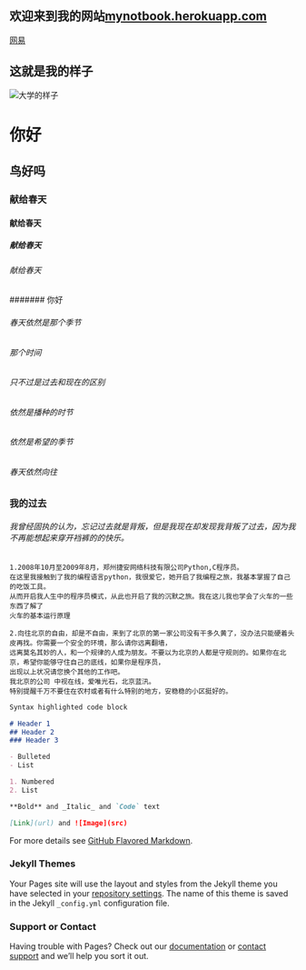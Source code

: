 ## 欢迎来到我的网站[mynotbook.herokuapp.com](https://mynotbook.herokuapp.com) 
[网易](http://www.163.com) 
## 这就是我的样子
![大学的样子](https://mynotbook.herokuapp.com/static/images/avatar.png)
# 你好
## 鸟好吗
###  献给春天
####  献给春天
#####  献给春天
######  献给春天
####### 你好

######  春天依然是那个季节

######  那个时间

######  只不过是过去和现在的区别

######  依然是播种的时节

######  依然是希望的季节

######  春天依然向往

###  我的过去
######  我曾经固执的认为，忘记过去就是背叛，但是我现在却发现我背叛了过去，因为我不再能想起来穿开裆裤的的快乐。

``` 
1.2008年10月至2009年8月，郑州捷安网络科技有限公司Python,C程序员。
在这里我接触到了我的编程语言python，我很爱它，她开启了我编程之旅，我基本掌握了自己的吃饭工具。
从而开启我人生中的程序员模式，从此也开启了我的沉默之旅。我在这儿我也学会了火车的一些东西了解了
火车的基本运行原理
```
```
2.向往北京的自由，却是不自由，来到了北京的第一家公司没有干多久黄了，没办法只能硬着头皮再找。你需要一个安全的环境，那么请你远离翻墙，
远离莫名其妙的人，和一个规律的人成为朋友。不要以为北京的人都是守规则的。如果你在北京，希望你能够守住自己的底线，如果你是程序员，
出现以上状况请您换个其他的工作吧。
我北京的公司 中视在线，爱唯光石，北京蓝汛。
特别提醒千万不要住在农村或者有什么特别的地方，安稳稳的小区挺好的。
``` 

```markdown
Syntax highlighted code block

# Header 1
## Header 2
### Header 3

- Bulleted
- List

1. Numbered
2. List

**Bold** and _Italic_ and `Code` text

[Link](url) and ![Image](src)
```

For more details see [GitHub Flavored Markdown](https://guides.github.com/features/mastering-markdown/).

### Jekyll Themes

Your Pages site will use the layout and styles from the Jekyll theme you have selected in your [repository settings](https://github.com/wangfeng3769/wangfeng3769.github.io/settings). The name of this theme is saved in the Jekyll `_config.yml` configuration file.

### Support or Contact

Having trouble with Pages? Check out our [documentation](https://help.github.com/categories/github-pages-basics/) or [contact support](https://github.com/contact) and we’ll help you sort it out.
